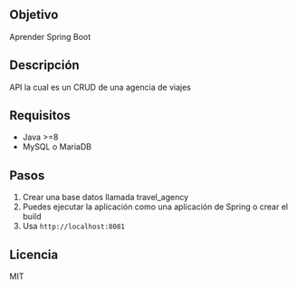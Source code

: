## Objetivo
Aprender Spring Boot

## Descripción
API la cual es un CRUD de una agencia de viajes


## Requisitos
- Java >=8
- MySQL o MariaDB

## Pasos
1. Crear una base datos llamada travel_agency
2. Puedes ejecutar la aplicación como una aplicación de Spring o crear el build
3. Usa `http://localhost:8081`


## Licencia
MIT
